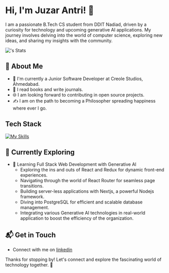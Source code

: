 # Hi, I'm Juzar Antri! 👋

I am a passionate B.Tech CS student from DDIT Nadiad, driven by a curiosity for technology and upcoming generative AI applications. My journey involves delving into the world of computer science, exploring new ideas, and sharing my insights with the community.

![<juzarantri>'s Stats](https://github-readme-stats.vercel.app/api?username=<username>&theme=vue-dark&show_icons=true&hide_border=true&count_private=true)

## 🚀 About Me

- 🔭 I'm currently a Junior Software Developer at Creole Studios, Ahmedabad.
- 📝 I read books and write journals.
- 🌐 I am looking forward to contributing in open source projects.
- ✍️ I am on the path to becoming a Philosopher spreading happiness where ever I go.

## Tech Stack
[![My Skills](https://skillicons.dev/icons?i=js,html,css,js,jenkins,linux,mysql,mongodb,nestjs,nextjs,react,ts,vercel)](https://skillicons.dev)

## 🌱 Currently Exploring

- 🚀 Learning Full Stack Web Development with Generative AI
  - Exploring the ins and outs of React and Redux for dynamic front-end experiences.
  - Navigating through the world of React Router for seamless page transitions.
  - Building server-less applications with Nextjs, a powerful Nodejs framework.
  - Diving into PostgreSQL for efficient and scalable database management.
  - Integrating various Generative AI technologies in real-world application to boost the efficiency of the organization.


## 📬 Get in Touch

- Connect with me on [linkedin]([https://twitter.com/introvertedbot](https://www.linkedin.com/in/juzar-antri-10537b212/))

Thanks for stopping by! Let's connect and explore the fascinating world of technology together. 🚀



<!--

Here are some ideas to get you started:

- 🔭 I’m currently working on ...
- 🌱 I’m currently learning ...
- 👯 I’m looking to collaborate on ...
- 🤔 I’m looking for help with ...
- 💬 Ask me about ...
- 📫 How to reach me: ...
- 😄 Pronouns: ...
- ⚡ Fun fact: ...
-->


